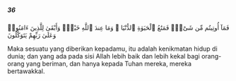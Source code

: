 ##### 36

<span class="ayah">فَمَآ أُوتِيتُم مِّن شَىْءٍۢ فَمَتَٰعُ ٱلْحَيَوٰةِ ٱلدُّنْيَا ۖ وَمَا عِندَ ٱللَّهِ خَيْرٌۭ وَأَبْقَىٰ لِلَّذِينَ ءَامَنُوا۟ وَعَلَىٰ رَبِّهِمْ يَتَوَكَّلُونَ</span>

<span class="ayah_translation">Maka sesuatu yang diberikan kepadamu, itu adalah kenikmatan hidup di dunia; dan yang ada pada sisi Allah lebih baik dan lebih kekal bagi orang-orang yang beriman, dan hanya kepada Tuhan mereka, mereka bertawakkal.</span>
